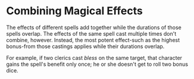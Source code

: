 # Combining Magical Effects

The effects of different spells add together while the durations of those spells overlap. The effects of the same spell cast multiple times don't combine, however. Instead, the most potent effect-such as the highest bonus-from those castings applies while their durations overlap.

For example, if two clerics cast *bless* on the same target, that character gains the spell's benefit only once; he or she doesn't get to roll two bonus dice.

